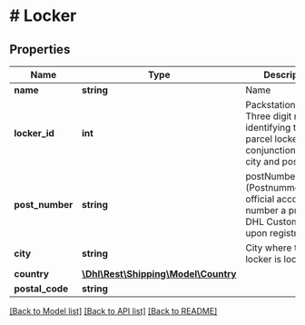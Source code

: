# # Locker

## Properties

Name | Type | Description | Notes
------------ | ------------- | ------------- | -------------
**name** | **string** | Name |
**locker_id** | **int** | Packstationnummer. Three digit number identifying the parcel locker in conjunction with city and postal code |
**post_number** | **string** | postNumber (Postnummer) is the official account number a private DHL Customer gets upon registration. |
**city** | **string** | City where the locker is located |
**country** | [**\Dhl\Rest\Shipping\Model\Country**](Country.md) |  | [optional]
**postal_code** | **string** |  |

[[Back to Model list]](../../README.md#models) [[Back to API list]](../../README.md#endpoints) [[Back to README]](../../README.md)
